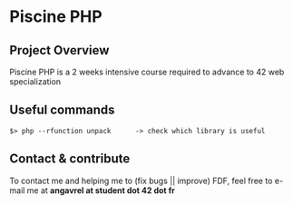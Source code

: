 # Piscine PHP

## Project Overview
Piscine PHP is a 2 weeks intensive course required to advance to 42 web specialization

## Useful commands
```
$> php --rfunction unpack      -> check which library is useful
```

## Contact & contribute
To contact me and helping me to (fix bugs || improve) FDF, feel free to e-mail me at **angavrel at student dot 42 dot fr**

